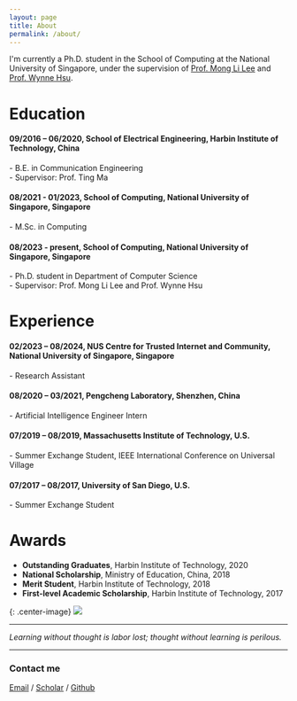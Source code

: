 ```yaml
---
layout: page
title: About
permalink: /about/
---
```


I'm currently a Ph.D. student in the School of Computing at the National University of Singapore, under the supervision of [Prof. Mong Li Lee](https://www.comp.nus.edu.sg/~leeml/) and [Prof. Wynne Hsu](https://www.comp.nus.edu.sg/~whsu/).

# Education

#### 09/2016 – 06/2020, School of Electrical Engineering, Harbin Institute of Technology, China  
\- B.E. in Communication Engineering  
\- Supervisor: Prof. Ting Ma  
#### 08/2021 - 01/2023, School of Computing, National University of Singapore, Singapore  
\- M.Sc. in Computing  
#### 08/2023 - present, School of Computing, National University of Singapore, Singapore  
\- Ph.D. student in Department of Computer Science  
\- Supervisor: Prof. Mong Li Lee and Prof. Wynne Hsu
  

# Experience
#### 02/2023 – 08/2024, NUS Centre for Trusted Internet and Community, National University of Singapore, Singapore  
\- Research Assistant  
#### 08/2020 – 03/2021, Pengcheng Laboratory, Shenzhen, China  
\- Artificial Intelligence Engineer Intern  
#### 07/2019 – 08/2019, Massachusetts Institute of Technology, U.S.  
\- Summer Exchange Student, IEEE International Conference on Universal Village  
#### 07/2017 – 08/2017, University of San Diego, U.S.  
\- Summer Exchange Student  


# Awards
- **Outstanding Graduates**, Harbin Institute of Technology, 2020  
- **National Scholarship**, Ministry of Education, China, 2018  
- **Merit Student**, Harbin Institute of Technology, 2018  
- **First-level Academic Scholarship**, Harbin Institute of Technology, 2017  
  

{: .center-image}
![]({{site.baseurl}}/images/about-2.png)

----
_Learning without thought is labor lost; thought without learning is perilous._ 

----

  
  
### Contact me

[Email](mailto:e0787894@u.nus.edu) / [Scholar](https://scholar.google.com/citations?user=GkUGt0cAAAAJ&hl=en&inst=3212728378801010220&oi=ao) / [Github](https://github.com/YanZehong)
